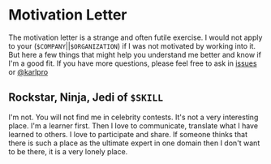 # Motivation Letter

The motivation letter is a strange and often futile exercise. I would not apply to your (`$COMPANY`||`$ORGANIZATION`) if I was not motivated by working into it. But here a few things that might help you understand me better and know if I'm a good fit. If you have more questions, please feel free to ask in [issues](https://github.com/karlcow/karl-resume/issues?state=open) or [@karlpro](https://twitter.com/karlpro)

## Rockstar, Ninja, Jedi of `$SKILL`

I'm not. You will not find me in celebrity contests. It's not a very interesting place. I'm a learner first. Then I love to communicate, translate what I have learned to others. I love to participate and share. If someone thinks that there is such a place as the ultimate expert in one domain then I don't want to be there, it is a very lonely place.

